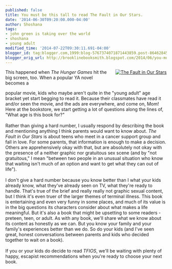 ```yaml
---
published: false
title: You must be this tall to read The Fault in Our Stars.
date: '2014-06-30T09:20:00.000-04:00'
author: Shoshana
tags:
- john green is taking over the world
- shoshana
- young adult
modified_time: '2014-07-22T09:30:11.691-04:00'
blogger_id: tag:blogger.com,1999:blog-5767374071871443859.post-8646284526321704850
blogger_orig_url: http://brooklinebooksmith.blogspot.com/2014/06/you-must-be-this-tall-to-read-fault-in.html
---
```


<a href="http://www.brooklinebooksmith-shop.com/book/v/9781594137907" style="clear: right; float: right; margin-bottom: 1em; margin-left: 1em;"><img src="http://images.booksense.com/images/books/907/137/FC9781594137907.JPG" title="The Fault in Our Stars" /></a>This happened when <i>The Hunger Games</i> hit the big screen, too. When a popular YA novel becomes a <br /><div class="abaproduct-image"></div>popular movie, kids who maybe aren't quite in the "young adult" age bracket yet start begging to read it. Because their classmates have read it and/or seen the movie, and the ads are everywhere, and come on, Mom! Here at the bookstore, we start getting a lot of questions along the lines of, "What age is this book for?"<br /><br />Rather than giving a hard number, I usually respond by describing the book and mentioning anything I think parents would want to know about. <i>The Fault in Our Stars</i> is about teens who meet in a cancer support group and fall in love. For some parents, that information is enough to make a decision. Others are apprehensively okay with that, but are absolutely not okay with the presence of a neither graphic nor gratuitous sex scene (and by "not gratuitous," I mean "between two people in an unusual situation who know that waiting isn't much of an option and want to get what they can out of life").<br /><br />I don't give a hard number because you know better than I what your kids already know, what they've already seen on TV, what they're ready to handle. That's true of the brief and really really not graphic sexual content, but I think it's even truer of the larger themes of terminal illness. This book is entertaining and even very funny in some places, and much of its value is in the big questions its characters consider about what makes a life meaningful. But it's also a book that might be upsetting to some readers - preteen, teen, or adult. As with any book, we'll share what we know about its content as honestly as we can. But you know your family and your family's experiences better than we do. So do your kids (and I've seen great, honest conversations between parents and kids who decided together to wait on a book).<br /><br />If you or your kids do decide to read <i>TFIOS</i>, we'll be waiting with plenty of happy, escapist recommendations when you're ready to choose your next book.<br /><br />